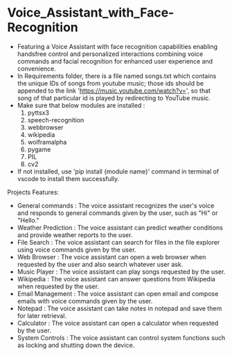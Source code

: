 # Voice_Assistant_with_Face-Recognition
* Featuring a Voice Assistant with face recognition capabilities enabling handsfree control and personalized interactions combining voice commands and facial recognition for enhanced user experience and convenience.
* In Requirements folder, there is a file named songs.txt which contains the unique IDs of songs from youtube music; those ids should be appended to the link 'https://music.youtube.com/watch?v=', so that song of that particular id is played by redirecting to YouTube music.
* Make sure that below modules are installed :
  1) pyttsx3
  2) speech-recognition
  3) webbrowser
  4) wikipedia
  5) wolframalpha
  6) pygame
  7) PIL
  8) cv2
* If not installed, use 'pip install {module name}' command in terminal of vscode to install them successfully.

Projects Features:
* General commands : The voice assistant recognizes the user's voice and responds to 
 general commands given by the user, such as "Hi" or "Hello."
* Weather Prediction : The voice assistant can predict weather conditions and provide 
 weather reports to the user. 
* File Search : The voice assistant can search for files in the file explorer using 
 voice commands given by the user. 
* Web Browser : The voice assistant can open a web browser when requested by the 
 user and also search whatever user ask. 
* Music Player : The voice assistant can play songs requested by the user. 
* Wikipedia : The voice assistant can answer questions from Wikipedia when 
 requested by the user. 
* Email Management : The voice assistant can open email and compose emails with voice 
 commands given by the user. 
* Notepad : The voice assistant can take notes in notepad and save them for later 
 retrieval. 
* Calculator : The voice assistant can open a calculator when requested by the 
 user. 
* System Controls : The voice assistant can control system functions such as locking and 
 shutting down the device. 

